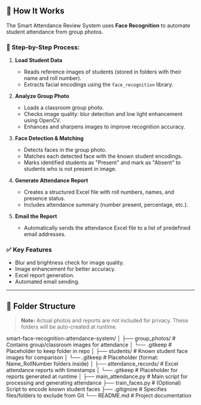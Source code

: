 ## 🚀 How It Works

The Smart Attendance Review System uses **Face Recognition** to automate student attendance from group photos.

### 🧠 Step-by-Step Process:

1. **Load Student Data**
   - Reads reference images of students (stored in folders with their name and roll number).
   - Extracts facial encodings using the `face_recognition` library.

2. **Analyze Group Photo**
   - Loads a classroom group photo.
   - Checks image quality: blur detection and low light enhancement using OpenCV.
   - Enhances and sharpens images to improve recognition accuracy.

3. **Face Detection & Matching**
   - Detects faces in the group photo.
   - Matches each detected face with the known student encodings.
   - Marks identified students as "Present" and mark as "Absent" to students who is not present in image.

4. **Generate Attendance Report**
   - Creates a structured Excel file with roll numbers, names, and presence status.
   - Includes attendance summary (number present, percentage, etc.).

5. **Email the Report**
   - Automatically sends the attendance Excel file to a list of predefined email addresses.

### ✅ Key Features
- Blur and brightness check for image quality.
- Image enhancement for better accuracy.
- Excel report generation.
- Automated email sending.

---

## 📂 Folder Structure

> **Note:** Actual photos and reports are not included for privacy. These folders will be auto-created at runtime.

smart-face-recognition-attendance-system/
│
├── group_photos/              # Contains group/classroom images for attendance
│   └── .gitkeep               # Placeholder to keep folder in repo
│
├── students/                  # Known student face images for comparison
│   └── .gitkeep               # Placeholder (format: Name_RollNumber folders inside)
│
├── attendance_records/        # Excel attendance reports with timestamps
│   └── .gitkeep               # Placeholder for reports generated at runtime
│
├── main_attendance.py         # Main script for processing and generating attendance
├── train_faces.py             # (Optional) Script to encode known student faces
├── .gitignore                 # Specifies files/folders to exclude from Git
└── README.md                  # Project documentation
